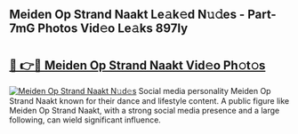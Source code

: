 ## Meiden Op Strand Naakt Le𝚊k𝚎d N𝚞𝚍es - Part-7mG Photos Vid𝚎o Le𝚊ks 897Iy

# <h2><a href="http://fb5n4te.evod.top/?m=Meiden+Op+Strand+Naakt">🔗 👉🔴 Meiden Op Strand Naakt Vid𝚎o Ph𝚘t𝚘s</a></h2>

[![Meiden Op Strand Naakt N𝚞d𝚎s](https://i.imgur.com/8V9OHl7.gif)](http://fb5n4te.evod.top/?m=Meiden+Op+Strand+Naakt)
Social media personality Meiden Op Strand Naakt known for their dance and lifestyle content. A public figure like Meiden Op Strand Naakt, with a strong social media presence and a large following, can wield significant influence. 

